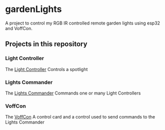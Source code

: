 # gardenLights
A project to control my RGB IR controlled 
remote garden lights using esp32 and VoffCon.

## Projects in this repository
### Light Controller
The [Light Controller] Controls a spotlight
### Lights Commander
The [Lights Commander] Commands one or many Light Controllers

### VoffCon
The [VoffCon] A control card and a control used to send commands to the 
Lights Commander

[Light Controller]: ./lightController/README.md
[Lights Commander]: ./lightsCommander/README.md
[VoffCon]: ./voffCon/README.md